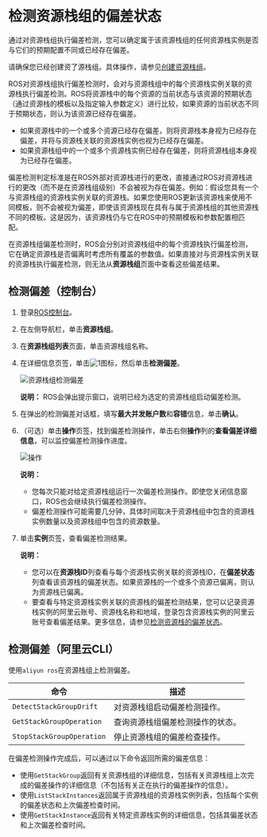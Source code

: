 # 检测资源栈组的偏差状态

通过对资源栈组执行偏差检测，您可以确定属于该资源栈组的任何资源栈实例是否与它们的预期配置不同或已经存在偏差。

请确保您已经创建资了源栈组。具体操作，请参见[创建资源栈组](/intl.zh-CN/资源栈组/创建资源栈组.md)。

ROS对资源栈组执行偏差检测时，会对与资源栈组中的每个资源栈实例关联的资源栈执行偏差检测。ROS将资源栈中的每个资源的当前状态与该资源的预期状态（通过资源栈的模板以及指定输入参数定义）进行比较，如果资源的当前状态不同于预期状态，则认为该资源已经存在偏差。

-   如果资源栈中的一个或多个资源已经存在偏差，则将资源栈本身视为已经存在偏差，并将与资源栈关联的资源栈实例也视为已经存在偏差。
-   如果资源栈组中的一个或多个资源栈实例已经存在偏差，则将资源栈组本身视为已经存在偏差。

偏差检测判定标准是在ROS外部对资源栈进行的更改，直接通过ROS对资源栈进行的更改（而不是在资源栈组级别）不会被视为存在偏差。例如：假设您具有一个与资源栈组的资源栈实例关联的资源栈。如果您使用ROS更新该资源栈来使用不同模板，则不会被视为偏差，即使该资源栈现在具有与属于资源栈组的其他资源栈不同的模板。这是因为，该资源栈仍与它在ROS中的预期模板和参数配置相匹配。

在资源栈组偏差检测时，ROS会分别对资源栈组中的每个资源栈执行偏差检测，它在确定资源栈是否偏离时考虑所有覆盖的参数值。如果直接对与资源栈实例关联的资源栈执行偏差检测，则无法从**资源栈组**页面中查看这些偏差结果。

## 检测偏差（控制台）

1.  登录[ROS控制台](http://ros.console.aliyun.com)。

2.  在左侧导航栏，单击**资源栈组**。

3.  在**资源栈组列表**页面，单击资源栈组名称。

4.  在详细信息页签，单击![1](https://static-aliyun-doc.oss-accelerate.aliyuncs.com/assets/img/zh-CN/9333649951/p77718.png)图标，然后单击**检测偏差**。

    ![资源栈组检测偏差](https://static-aliyun-doc.oss-accelerate.aliyuncs.com/assets/img/zh-CN/3150906951/p94016.png)

    **说明：** ROS会弹出提示窗口，说明已经为选定的资源栈组启动偏差检测。

5.  在弹出的检测偏差对话框，填写**最大并发账户数**和**容错**信息，单击**确认**。

6.  （可选）单击**操作**页签，找到偏差检测操作，单击右侧**操作**列的**查看偏差详细信息**，可以监控偏差检测操作进度。

    ![操作](https://static-aliyun-doc.oss-accelerate.aliyuncs.com/assets/img/zh-CN/3150906951/p94891.jpg)

    **说明：**

    -   您每次只能对给定资源栈组运行一次偏差检测操作。即使您关闭信息窗口，ROS也会继续执行偏差检测操作。
    -   偏差检测操作可能需要几分钟，具体时间取决于资源栈组中包含的资源栈实例数量以及资源栈组中包含的资源数量。
7.  单击**实例**页签，查看偏差检测结果。

    **说明：**

    -   您可以在**资源栈ID**列查看与每个资源栈实例关联的资源栈ID，在**偏差状态**列查看该资源栈的偏差状态。如果资源栈的一个或多个资源已偏离，则认为资源栈已偏离。
    -   要查看与特定资源栈实例关联的资源栈的偏差检测结果，您可以记录资源栈实例的阿里云账号、资源栈名称和地域，登录包含资源栈实例的阿里云账号查看偏差结果。更多信息，请参见[检测资源栈的偏差状态](/intl.zh-CN/偏差检测/检测资源栈的偏差状态.md)。

## 检测偏差（阿里云CLI）

使用`aliyun ros`在资源栈组上检测偏差。

|命令|描述|
|--|--|
|`DetectStackGroupDrift`|对资源栈组启动偏差检测操作。|
|`GetStackGroupOperation`|查询资源栈组偏差检测操作的状态。|
|`StopStackGroupOperation`|停止资源栈组的偏差检查操作。|

在偏差检测操作完成后，可以通过以下命令返回所需的偏差信息：

-   使用`GetStackGroup`返回有关资源栈组的详细信息，包括有关资源栈组上次完成的偏差操作的详细信息（不包括有关正在执行的偏差操作的信息）。
-   使用`ListStackInstances`返回属于资源栈组的资源栈实例列表，包括每个实例的偏差状态和上次偏差检查时间。
-   使用`GetStackInstance`返回有关特定资源栈实例的详细信息，包括其偏差状态和上次偏差检查时间。


